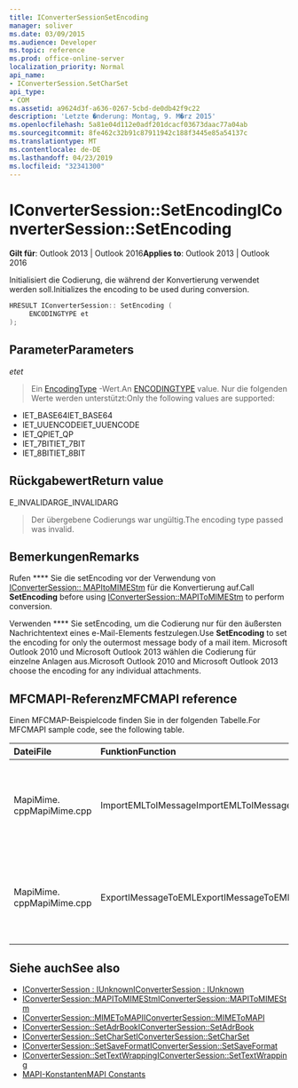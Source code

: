 ```yaml
---
title: IConverterSessionSetEncoding
manager: soliver
ms.date: 03/09/2015
ms.audience: Developer
ms.topic: reference
ms.prod: office-online-server
localization_priority: Normal
api_name:
- IConverterSession.SetCharSet
api_type:
- COM
ms.assetid: a9624d3f-a636-0267-5cbd-de0db42f9c22
description: 'Letzte �nderung: Montag, 9. M�rz 2015'
ms.openlocfilehash: 5a81e04d112e0adf201dcacf03673daac77a04ab
ms.sourcegitcommit: 8fe462c32b91c87911942c188f3445e85a54137c
ms.translationtype: MT
ms.contentlocale: de-DE
ms.lasthandoff: 04/23/2019
ms.locfileid: "32341300"
---
```

# <a name="iconvertersessionsetencoding"></a><span data-ttu-id="013d8-103">IConverterSession::SetEncoding</span><span class="sxs-lookup"><span data-stu-id="013d8-103">IConverterSession::SetEncoding</span></span>

<span data-ttu-id="013d8-104">**Gilt für**: Outlook 2013 | Outlook 2016</span><span class="sxs-lookup"><span data-stu-id="013d8-104">**Applies to**: Outlook 2013 | Outlook 2016</span></span> 
  
<span data-ttu-id="013d8-105">Initialisiert die Codierung, die während der Konvertierung verwendet werden soll.</span><span class="sxs-lookup"><span data-stu-id="013d8-105">Initializes the encoding to be used during conversion.</span></span>
  
```cpp
HRESULT IConverterSession:: SetEncoding ( 
     ENCODINGTYPE et 
);
```

## <a name="parameters"></a><span data-ttu-id="013d8-106">Parameter</span><span class="sxs-lookup"><span data-stu-id="013d8-106">Parameters</span></span>

<span data-ttu-id="013d8-107">_et_</span><span class="sxs-lookup"><span data-stu-id="013d8-107">_et_</span></span>
  
> <span data-ttu-id="013d8-108">Ein [EncodingType](https://msdn.microsoft.com/library/aa374936%28VS.85%29.aspx) -Wert.</span><span class="sxs-lookup"><span data-stu-id="013d8-108">An [ENCODINGTYPE](https://msdn.microsoft.com/library/aa374936%28VS.85%29.aspx) value.</span></span> <span data-ttu-id="013d8-109">Nur die folgenden Werte werden unterstützt:</span><span class="sxs-lookup"><span data-stu-id="013d8-109">Only the following values are supported:</span></span> 
    
   - <span data-ttu-id="013d8-110">IET_BASE64</span><span class="sxs-lookup"><span data-stu-id="013d8-110">IET_BASE64</span></span>
   - <span data-ttu-id="013d8-111">IET_UUENCODE</span><span class="sxs-lookup"><span data-stu-id="013d8-111">IET_UUENCODE</span></span>
   - <span data-ttu-id="013d8-112">IET_QP</span><span class="sxs-lookup"><span data-stu-id="013d8-112">IET_QP</span></span>
   - <span data-ttu-id="013d8-113">IET_7BIT</span><span class="sxs-lookup"><span data-stu-id="013d8-113">IET_7BIT</span></span>
   - <span data-ttu-id="013d8-114">IET_8BIT</span><span class="sxs-lookup"><span data-stu-id="013d8-114">IET_8BIT</span></span>
    
## <a name="return-value"></a><span data-ttu-id="013d8-115">Rückgabewert</span><span class="sxs-lookup"><span data-stu-id="013d8-115">Return value</span></span>

<span data-ttu-id="013d8-116">E_INVALIDARG</span><span class="sxs-lookup"><span data-stu-id="013d8-116">E_INVALIDARG</span></span>
  
> <span data-ttu-id="013d8-117">Der übergebene Codierungs war ungültig.</span><span class="sxs-lookup"><span data-stu-id="013d8-117">The encoding type passed was invalid.</span></span>
    
## <a name="remarks"></a><span data-ttu-id="013d8-118">Bemerkungen</span><span class="sxs-lookup"><span data-stu-id="013d8-118">Remarks</span></span>

<span data-ttu-id="013d8-119">Rufen \*\*\*\* Sie die setEncoding vor der Verwendung von [IConverterSession:: MAPItoMIMEStm](iconvertersession-mapitomimestm.md) für die Konvertierung auf.</span><span class="sxs-lookup"><span data-stu-id="013d8-119">Call **SetEncoding** before using [IConverterSession::MAPIToMIMEStm](iconvertersession-mapitomimestm.md) to perform conversion.</span></span> 
  
<span data-ttu-id="013d8-120">Verwenden \*\*\*\* Sie setEncoding, um die Codierung nur für den äußersten Nachrichtentext eines e-Mail-Elements festzulegen.</span><span class="sxs-lookup"><span data-stu-id="013d8-120">Use **SetEncoding** to set the encoding for only the outermost message body of a mail item.</span></span> <span data-ttu-id="013d8-121">Microsoft Outlook 2010 und Microsoft Outlook 2013 wählen die Codierung für einzelne Anlagen aus.</span><span class="sxs-lookup"><span data-stu-id="013d8-121">Microsoft Outlook 2010 and Microsoft Outlook 2013 choose the encoding for any individual attachments.</span></span> 
  
## <a name="mfcmapi-reference"></a><span data-ttu-id="013d8-122">MFCMAPI-Referenz</span><span class="sxs-lookup"><span data-stu-id="013d8-122">MFCMAPI reference</span></span>

<span data-ttu-id="013d8-123">Einen MFCMAP-Beispielcode finden Sie in der folgenden Tabelle.</span><span class="sxs-lookup"><span data-stu-id="013d8-123">For MFCMAPI sample code, see the following table.</span></span>
  
|<span data-ttu-id="013d8-124">**Datei**</span><span class="sxs-lookup"><span data-stu-id="013d8-124">**File**</span></span>|<span data-ttu-id="013d8-125">**Funktion**</span><span class="sxs-lookup"><span data-stu-id="013d8-125">**Function**</span></span>|<span data-ttu-id="013d8-126">**Comment**</span><span class="sxs-lookup"><span data-stu-id="013d8-126">**Comment**</span></span>|
|:-----|:-----|:-----|
|<span data-ttu-id="013d8-127">MapiMime. cpp</span><span class="sxs-lookup"><span data-stu-id="013d8-127">MapiMime.cpp</span></span>  <br/> |<span data-ttu-id="013d8-128">ImportEMLToIMessage</span><span class="sxs-lookup"><span data-stu-id="013d8-128">ImportEMLToIMessage</span></span>  <br/> |<span data-ttu-id="013d8-129">MFCMAPI verwendet MimeToMAPI, um eine EML-Datei in eine MAPI-Nachricht umzuwandeln.</span><span class="sxs-lookup"><span data-stu-id="013d8-129">MFCMAPI uses MimeToMAPI to convert an EML file to a MAPI message.</span></span>  <br/> |
|<span data-ttu-id="013d8-130">MapiMime. cpp</span><span class="sxs-lookup"><span data-stu-id="013d8-130">MapiMime.cpp</span></span>  <br/> |<span data-ttu-id="013d8-131">ExportIMessageToEML</span><span class="sxs-lookup"><span data-stu-id="013d8-131">ExportIMessageToEML</span></span>  <br/> |<span data-ttu-id="013d8-132">MFCMAPI verwendet MAPIToMIMEStm, um eine MAPI-Nachricht in eine EML-Datei umzuwandeln.</span><span class="sxs-lookup"><span data-stu-id="013d8-132">MFCMAPI uses MAPIToMIMEStm to convert a MAPI message to an EML file.</span></span>  <br/> |
   
## <a name="see-also"></a><span data-ttu-id="013d8-133">Siehe auch</span><span class="sxs-lookup"><span data-stu-id="013d8-133">See also</span></span>

- [<span data-ttu-id="013d8-134">IConverterSession : IUnknown</span><span class="sxs-lookup"><span data-stu-id="013d8-134">IConverterSession : IUnknown</span></span>](iconvertersessioniunknown.md)
- [<span data-ttu-id="013d8-135">IConverterSession::MAPIToMIMEStm</span><span class="sxs-lookup"><span data-stu-id="013d8-135">IConverterSession::MAPIToMIMEStm</span></span>](iconvertersession-mapitomimestm.md)
- [<span data-ttu-id="013d8-136">IConverterSession::MIMEToMAPI</span><span class="sxs-lookup"><span data-stu-id="013d8-136">IConverterSession::MIMEToMAPI</span></span>](iconvertersession-mimetomapi.md)
- [<span data-ttu-id="013d8-137">IConverterSession::SetAdrBook</span><span class="sxs-lookup"><span data-stu-id="013d8-137">IConverterSession::SetAdrBook</span></span>](iconvertersession-setadrbook.md)
- [<span data-ttu-id="013d8-138">IConverterSession::SetCharSet</span><span class="sxs-lookup"><span data-stu-id="013d8-138">IConverterSession::SetCharSet</span></span>](iconvertersession-setcharset.md)
- [<span data-ttu-id="013d8-139">IConverterSession::SetSaveFormat</span><span class="sxs-lookup"><span data-stu-id="013d8-139">IConverterSession::SetSaveFormat</span></span>](iconvertersession-setsaveformat.md)
- [<span data-ttu-id="013d8-140">IConverterSession::SetTextWrapping</span><span class="sxs-lookup"><span data-stu-id="013d8-140">IConverterSession::SetTextWrapping</span></span>](iconvertersession-settextwrapping.md)
- [<span data-ttu-id="013d8-141">MAPI-Konstanten</span><span class="sxs-lookup"><span data-stu-id="013d8-141">MAPI Constants</span></span>](mapi-constants.md)

